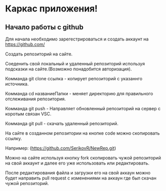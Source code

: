 # Каркас приложения!

## Начало работы с github

Для начала необходимо зарегестрироваться и создать аккаунт на https://github.com/

Создать репозиторий на сайте.

Соеденить свой локальный и удаленный репозиторий используя подсказки на сайте.(Возможно понадобится авторизация).

Комманда git clone ссылка - копирует репозиторий с указаннго источника.

Комманда cd названиеПапки - меняет директорию для правильного отслеживания репозитория. 

Комманда git push - Направляет обновленный репозиторий на сервер с коротым связан VSC.

Комманда git pull - скачать удаленный репозиторий.

На сайте в созданном репозитории на кнопке code можно скопировать ссылку. 

Например: (https://github.com/SerikovR/NewRep.git)

Можно на сайте используя кнопку fork скопировать чужой репозиторий  на свой аккаунт и далее его уже использовать или редактировать.

После редактирования файла и загрузки его на свой аккаун можно будет направить pull request с изменениями на аккаун где был скачан чужой репозиторий.
